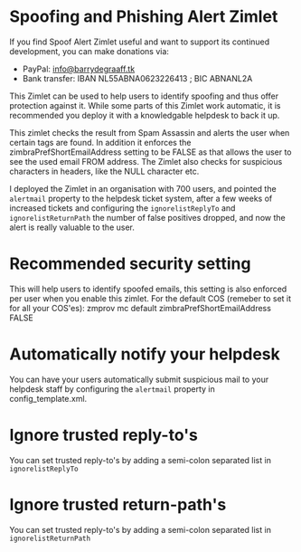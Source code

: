 Spoofing and Phishing Alert Zimlet
==========
If you find Spoof Alert Zimlet useful and want to support its continued development, you can make donations via:
- PayPal: info@barrydegraaff.tk
- Bank transfer: IBAN NL55ABNA0623226413 ; BIC ABNANL2A

This Zimlet can be used to help users to identify spoofing and thus offer protection against it. While some parts of this Zimlet work automatic, it is recommended you deploy it with a knowledgable helpdesk to back it up.

This zimlet checks the result from Spam Assassin and alerts the user when certain tags are found. In addition it enforces the zimbraPrefShortEmailAddress setting to be FALSE as that allows the user to see the used email FROM address. The Zimlet also checks for suspicious characters in headers, like the NULL character etc. 

I deployed the Zimlet in an organisation with 700 users, and pointed the `alertmail` property to the helpdesk ticket system, after a few weeks of increased tickets and configuring the `ignorelistReplyTo` and `ignorelistReturnPath` the number of false positives dropped, and now the alert is really valuable to the user.

# Recommended security setting
This will help users to identify spoofed emails, this setting is also enforced per user when you enable this zimlet.
For the default COS (remeber to set it for all your COS'es):
zmprov mc default zimbraPrefShortEmailAddress FALSE

# Automatically notify your helpdesk
You can have your users automatically submit suspicious mail to your helpdesk staff by configuring the `alertmail` property in config_template.xml.

# Ignore trusted reply-to's
You can set trusted reply-to's by adding a semi-colon separated list in `ignorelistReplyTo`

# Ignore trusted return-path's
You can set trusted reply-to's by adding a semi-colon separated list in `ignorelistReturnPath`


